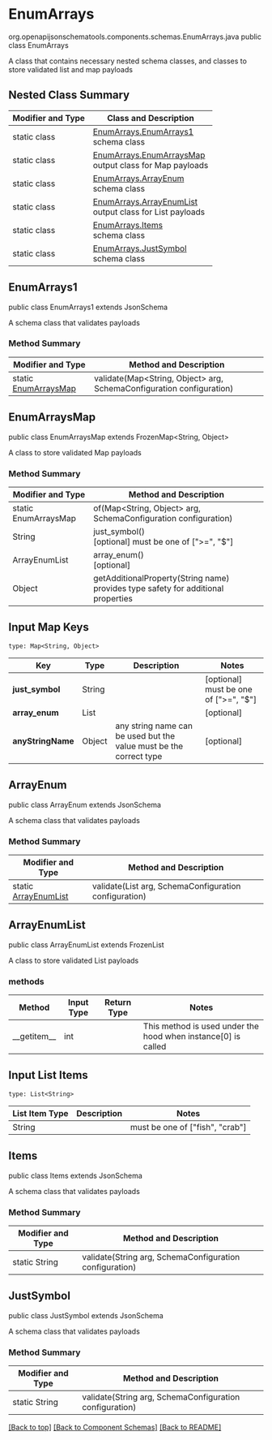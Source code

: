 # EnumArrays
org.openapijsonschematools.components.schemas.EnumArrays.java
public class EnumArrays

A class that contains necessary nested schema classes, and classes to store validated list and map payloads

## Nested Class Summary
| Modifier and Type | Class and Description |
| ----------------- | ---------------------- |
| static class | [EnumArrays.EnumArrays1](#enumarrays1)<br> schema class |
| static class | [EnumArrays.EnumArraysMap](#enumarraysmap)<br> output class for Map payloads |
| static class | [EnumArrays.ArrayEnum](#arrayenum)<br> schema class |
| static class | [EnumArrays.ArrayEnumList](#arrayenumlist)<br> output class for List payloads |
| static class | [EnumArrays.Items](#items)<br> schema class |
| static class | [EnumArrays.JustSymbol](#justsymbol)<br> schema class |

## EnumArrays1
public class EnumArrays1
extends JsonSchema

A schema class that validates payloads

### Method Summary
| Modifier and Type | Method and Description |
| ----------------- | ---------------------- |
| static [EnumArraysMap](#enumarraysmap) | validate(Map<String, Object> arg, SchemaConfiguration configuration) |

## EnumArraysMap
public class EnumArraysMap
extends FrozenMap<String, Object>

A class to store validated Map payloads

### Method Summary
| Modifier and Type | Method and Description |
| ----------------- | ---------------------- |
| static EnumArraysMap | of(Map<String, Object> arg, SchemaConfiguration configuration) |
| String | just_symbol()<br>[optional] must be one of [">=", "$"] |
| ArrayEnumList | array_enum()<br>[optional] |
| Object | getAdditionalProperty(String name)<br>provides type safety for additional properties |

## Input Map Keys
```
type: Map<String, Object>
```
Key | Type |  Description | Notes
------------ | ------------- | ------------- | -------------
**just_symbol** | String |  | [optional] must be one of [">=", "$"]
**array_enum** | List<String> |  | [optional]
**anyStringName** | Object | any string name can be used but the value must be the correct type | [optional]

## ArrayEnum
public class ArrayEnum
extends JsonSchema

A schema class that validates payloads

### Method Summary
| Modifier and Type | Method and Description |
| ----------------- | ---------------------- |
| static [ArrayEnumList](#arrayenumlist) | validate(List<String> arg, SchemaConfiguration configuration) |

## ArrayEnumList
public class ArrayEnumList
extends FrozenList<String>

A class to store validated List payloads

### methods
Method | Input Type | Return Type | Notes
------ | ---------- | ----------- | ------
&lowbar;&lowbar;getitem&lowbar;&lowbar; | int |  | This method is used under the hood when instance[0] is called

## Input List Items
```
type: List<String>
```
List Item Type | Description | Notes
-------------------- | ------------- | -------------
String |  | must be one of ["fish", "crab"]

## Items
public class Items
extends JsonSchema

A schema class that validates payloads

### Method Summary
| Modifier and Type | Method and Description |
| ----------------- | ---------------------- |
| static String | validate(String arg, SchemaConfiguration configuration) |

## JustSymbol
public class JustSymbol
extends JsonSchema

A schema class that validates payloads

### Method Summary
| Modifier and Type | Method and Description |
| ----------------- | ---------------------- |
| static String | validate(String arg, SchemaConfiguration configuration) |

[[Back to top]](#top) [[Back to Component Schemas]](../../../README.md#Component-Schemas) [[Back to README]](../../../README.md)
